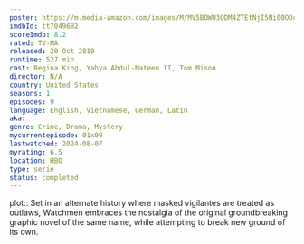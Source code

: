 ```yaml
---
poster: https://m.media-amazon.com/images/M/MV5BOWU3ODM4ZTEtNjI5Ni00ODc0LTg3MTctOTNmZDVkNzU5YzA3XkEyXkFqcGdeQXVyNTI2MzI4NTU@._V1_SX300.jpg
imdbId: tt7049682
scoreImdb: 8.2
rated: TV-MA
released: 20 Oct 2019
runtime: 527 min
cast: Regina King, Yahya Abdul-Mateen II, Tom Mison
director: N/A
country: United States
seasons: 1
episodes: 9
language: English, Vietnamese, German, Latin
aka: 
genre: Crime, Drama, Mystery
mycurrentepisode: 01x09
lastwatched: 2024-08-07
myrating: 6.5
location: HBO
type: serie
status: completed
---
```


plot:: Set in an alternate history where masked vigilantes are treated as outlaws, Watchmen embraces the nostalgia of the original groundbreaking graphic novel of the same name, while attempting to break new ground of its own.